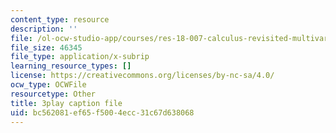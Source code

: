 ```yaml
---
content_type: resource
description: ''
file: /ol-ocw-studio-app/courses/res-18-007-calculus-revisited-multivariable-calculus-fall-2011/bc562081ef65f5004ecc31c67d638068_f93PZ9ZyvDk.srt
file_size: 46345
file_type: application/x-subrip
learning_resource_types: []
license: https://creativecommons.org/licenses/by-nc-sa/4.0/
ocw_type: OCWFile
resourcetype: Other
title: 3play caption file
uid: bc562081-ef65-f500-4ecc-31c67d638068
---
```

